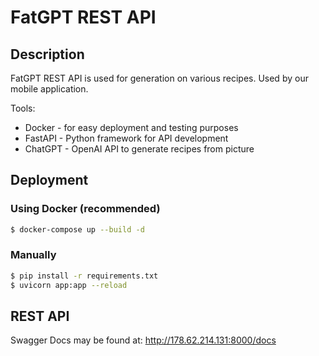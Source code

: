 # FatGPT REST API 

## Description

FatGPT REST API is used for generation on various recipes. Used by our mobile application.

Tools:

- Docker - for easy deployment and testing purposes
- FastAPI - Python framework for API development
- ChatGPT - OpenAI API to generate recipes from picture


## Deployment

### Using Docker (recommended)

```bash
$ docker-compose up --build -d
```

### Manually

```bash
$ pip install -r requirements.txt
$ uvicorn app:app --reload
```

## REST API

Swagger Docs may be found at: http://178.62.214.131:8000/docs
